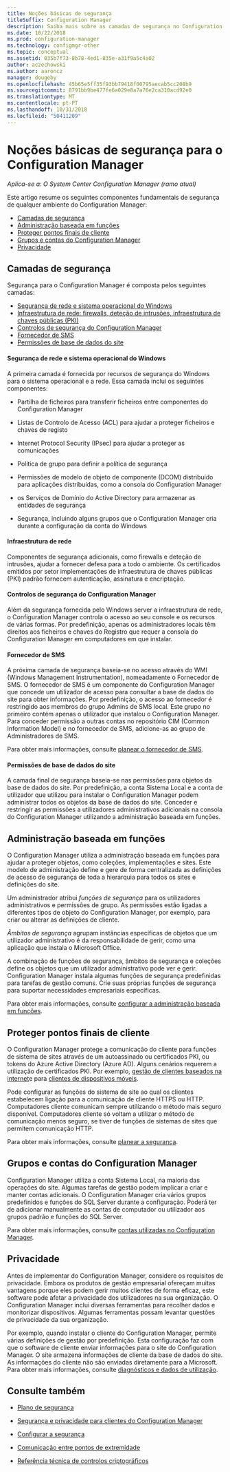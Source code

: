 ```yaml
---
title: Noções básicas de segurança
titleSuffix: Configuration Manager
description: Saiba mais sobre as camadas de segurança no Configuration Manager.
ms.date: 10/22/2018
ms.prod: configuration-manager
ms.technology: configmgr-other
ms.topic: conceptual
ms.assetid: 035b7f73-8b78-4ed1-835e-a31f9a5c4a02
author: aczechowski
ms.author: aaroncz
manager: dougeby
ms.openlocfilehash: 45b65e5ff35f93bb79418f00795aecab5cc208b9
ms.sourcegitcommit: 8791bb9be477fe6a029e8a7a76e2ca310acd92e0
ms.translationtype: MT
ms.contentlocale: pt-PT
ms.lasthandoff: 10/31/2018
ms.locfileid: "50411209"
---
```

# <a name="fundamentals-of-security-for-configuration-manager"></a>Noções básicas de segurança para o Configuration Manager

*Aplica-se a: O System Center Configuration Manager (ramo atual)*

Este artigo resume os seguintes componentes fundamentais de segurança de qualquer ambiente do Configuration Manager:
- [Camadas de segurança](#bkmk_layers)
- [Administração baseada em funções](#bkmk_rba)
- [Proteger pontos finais de cliente](#bkmk_endpoints)
- [Grupos e contas do Configuration Manager](#bkmk_accounts)
- [Privacidade](#bkmk_privacy)

## <a name="bkmk_layers"></a> Camadas de segurança

Segurança para o Configuration Manager é composta pelos seguintes camadas: 
- [Segurança de rede e sistema operacional do Windows](#bkmk_layer-windows)
- [Infraestrutura de rede: firewalls, deteção de intrusões, infraestrutura de chaves públicas (PKI)](#bkmk_layer-network)
- [Controlos de segurança do Configuration Manager](#bkmk_layer-cm)
- [Fornecedor de SMS](#bkmk_layer-provider)
- [Permissões de base de dados do site](#bkmk_layer-db)

#### <a name="bkmk_layer-windows"></a> Segurança de rede e sistema operacional do Windows
A primeira camada é fornecida por recursos de segurança do Windows para o sistema operacional e a rede. Essa camada inclui os seguintes componentes:  

-   Partilha de ficheiros para transferir ficheiros entre componentes do Configuration Manager  

-   Listas de Controlo de Acesso (ACL) para ajudar a proteger ficheiros e chaves de registo  

-   Internet Protocol Security (IPsec) para ajudar a proteger as comunicações  

-   Política de grupo para definir a política de segurança  

-   Permissões de modelo de objeto de componente (DCOM) distribuído para aplicações distribuídas, como a consola do Configuration Manager  

-   os Serviços de Domínio do Active Directory para armazenar as entidades de segurança  

-   Segurança, incluindo alguns grupos que o Configuration Manager cria durante a configuração da conta do Windows  

#### <a name="bkmk_layer-network"></a> Infraestrutura de rede

Componentes de segurança adicionais, como firewalls e deteção de intrusões, ajudar a fornecer defesa para a todo o ambiente. Os certificados emitidos por setor implementações de infraestrutura de chaves públicas (PKI) padrão fornecem autenticação, assinatura e encriptação.  

#### <a name="bkmk_layer-cm"></a> Controlos de segurança do Configuration Manager

Além da segurança fornecida pelo Windows server a infraestrutura de rede, o Configuration Manager controla o acesso ao seu console e os recursos de várias formas. Por predefinição, apenas os administradores locais têm direitos aos ficheiros e chaves do Registro que requer a consola do Configuration Manager em computadores em que instalar.  

#### <a name="bkmk_layer-provider"></a> Fornecedor de SMS

A próxima camada de segurança baseia-se no acesso através do WMI (Windows Management Instrumentation), nomeadamente o Fornecedor de SMS. O fornecedor de SMS é um componente do Configuration Manager que concede um utilizador de acesso para consultar a base de dados do site para obter informações. Por predefinição, o acesso ao fornecedor é restringido aos membros do grupo Admins de SMS local. Este grupo no primeiro contém apenas o utilizador que instalou o Configuration Manager. Para conceder permissão a outras contas no repositório CIM (Common Information Model) e no fornecedor de SMS, adicione-as ao grupo de Administradores de SMS.  

Para obter mais informações, consulte [planear o fornecedor de SMS](/sccm/core/plan-design/hierarchy/plan-for-the-sms-provider).

#### <a name="bkmk_layer-db"></a> Permissões de base de dados do site

A camada final de segurança baseia-se nas permissões para objetos da base de dados do site. Por predefinição, a conta Sistema Local e a conta de utilizador que utilizou para instalar o Configuration Manager podem administrar todos os objetos da base de dados do site. Conceder e restringir as permissões a utilizadores administrativos adicionais na consola do Configuration Manager utilizando a administração baseada em funções.  



## <a name="bkmk_rba"></a> Administração baseada em funções  

 O Configuration Manager utiliza a administração baseada em funções para ajudar a proteger objetos, como coleções, implementações e sites. Este modelo de administração define e gere de forma centralizada as definições de acesso de segurança de toda a hierarquia para todos os sites e definições do site. 

 Um administrador atribui *funções de segurança* para os utilizadores administrativos e permissões de grupo. As permissões estão ligadas a diferentes tipos de objeto do Configuration Manager, por exemplo, para criar ou alterar as definições de cliente. 

 *Âmbitos de segurança* agrupam instâncias específicas de objetos que um utilizador administrativo é da responsabilidade de gerir, como uma aplicação que instala o Microsoft Office. 

 A combinação de funções de segurança, âmbitos de segurança e coleções define os objetos que um utilizador administrativo pode ver e gerir. Configuration Manager instala algumas funções de segurança predefinidas para tarefas de gestão comuns. Crie suas próprias funções de segurança para suportar necessidades empresariais específicas.  

 Para obter mais informações, consulte [configurar a administração baseada em funções](/sccm/core/servers/deploy/configure/configure-role-based-administration).  



## <a name="bkmk_endpoints"></a> Proteger pontos finais de cliente  

 O Configuration Manager protege a comunicação do cliente para funções de sistema de sites através de um autoassinado ou certificados PKI, ou tokens do Azure Active Directory (Azure AD). Alguns cenários requerem a utilização de certificados PKI. Por exemplo, [gestão de clientes baseados na internet](/sccm/core/clients/manage/plan-internet-based-client-management)e para [clientes de dispositivos móveis](/sccm/mdm/plan-design/plan-on-premises-mdm).  

 Pode configurar as funções do sistema de site ao qual os clientes estabelecem ligação para a comunicação de cliente HTTPS ou HTTP. Computadores cliente comunicam sempre utilizando o método mais seguro disponível. Computadores cliente só voltam a utilizar o método de comunicação menos seguro, se tiver de funções de sistemas de sites que permitem comunicação HTTP.  

 Para obter mais informações, consulte [planear a segurança](/sccm/core/plan-design/security/plan-for-security).



## <a name="bkmk_accounts"></a> Grupos e contas do Configuration Manager  

 Configuration Manager utiliza a conta Sistema Local, na maioria das operações do site. Algumas tarefas de gestão podem implicar a criar e manter contas adicionais. O Configuration Manager cria vários grupos predefinidos e funções do SQL Server durante a configuração. Poderá ter de adicionar manualmente as contas de computador ou utilizador aos grupos padrão e funções do SQL Server.  

 Para obter mais informações, consulte [contas utilizadas no Configuration Manager](/sccm/core/plan-design/hierarchy/accounts).  



## <a name="bkmk_privacy"></a> Privacidade  

 Antes de implementar do Configuration Manager, considere os requisitos de privacidade. Embora os produtos de gestão empresarial ofereçam muitas vantagens porque eles podem gerir muitos clientes de forma eficaz, este software pode afetar a privacidade dos utilizadores na sua organização. O Configuration Manager inclui diversas ferramentas para recolher dados e monitorizar dispositivos. Algumas ferramentas possam levantar questões de privacidade da sua organização.  

 Por exemplo, quando instalar o cliente do Configuration Manager, permite várias definições de gestão por predefinição. Esta configuração faz com que o software de cliente enviar informações para o site do Configuration Manager. O site armazena informações de cliente da base de dados do site. As informações do cliente não são enviadas diretamente para a Microsoft. Para obter mais informações, consulte [diagnósticos e dados de utilização](/sccm/core/plan-design/diagnostics/diagnostics-and-usage-data).



## <a name="see-also"></a>Consulte também

- [Plano de segurança](/sccm/core/plan-design/security/plan-for-security)  

- [Segurança e privacidade para clientes do Configuration Manager](/sccm/core/clients/deploy/plan/security-and-privacy-for-clients)  

- [Configurar a segurança](/sccm/core/plan-design/security/configure-security)   

- [Comunicação entre pontos de extremidade](/sccm/core/plan-design/hierarchy/communications-between-endpoints)  

- [Referência técnica de controlos criptográficos](/sccm/core/plan-design/security/cryptographic-controls-tehnical-reference)  
